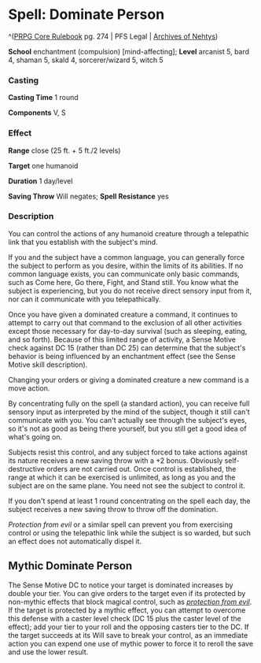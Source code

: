 # Spell: Dominate Person

^([PRPG Core Rulebook][ss-dominate-person] pg. 274 | PFS Legal | [Archives of Nehtys][sn-dominate-person])

**School** enchantment (compulsion) [mind-affecting]; **Level** arcanist 5, bard 4, shaman 5, skald 4, sorcerer/wizard 5, witch 5

### Casting

**Casting Time** 1 round  

**Components** V, S

### Effect

**Range** close (25 ft. + 5 ft./2 levels)  

**Target** one humanoid  

**Duration** 1 day/level  

**Saving Throw** Will negates; **Spell Resistance** yes

### Description

You can control the actions of any humanoid creature through a telepathic link that you establish with the subject's mind.  

If you and the subject have a common language, you can generally force the subject to perform as you desire, within the limits of its abilities. If no common language exists, you can communicate only basic commands, such as Come here, Go there, Fight, and Stand still. You know what the subject is experiencing, but you do not receive direct sensory input from it, nor can it communicate with you telepathically.  

Once you have given a dominated creature a command, it continues to attempt to carry out that command to the exclusion of all other activities except those necessary for day-to-day survival (such as sleeping, eating, and so forth). Because of this limited range of activity, a Sense Motive check against DC 15 (rather than DC 25) can determine that the subject's behavior is being influenced by an enchantment effect (see the Sense Motive skill description).  

Changing your orders or giving a dominated creature a new command is a move action.  

By concentrating fully on the spell (a standard action), you can receive full sensory input as interpreted by the mind of the subject, though it still can't communicate with you. You can't actually see through the subject's eyes, so it's not as good as being there yourself, but you still get a good idea of what's going on.  

Subjects resist this control, and any subject forced to take actions against its nature receives a new saving throw with a +2 bonus. Obviously self-destructive orders are not carried out. Once control is established, the range at which it can be exercised is unlimited, as long as you and the subject are on the same plane. You need not see the subject to control it.  

If you don't spend at least 1 round concentrating on the spell each day, the subject receives a new saving throw to throw off the domination.  

_Protection from evil_ or a similar spell can prevent you from exercising control or using the telepathic link while the subject is so warded, but such an effect does not automatically dispel it.

## Mythic Dominate Person

The Sense Motive DC to notice your target is dominated increases by double your tier. You can give orders to the target even if its protected by non-mythic effects that block magical control, such as _[protection from evil]_. If the target is protected by a mythic effect, you can attempt to overcome this defense with a caster level check (DC 15 plus the caster level of the effect); add your tier to your roll and the opposing casters tier to the DC. If the target succeeds at its Will save to break your control, as an immediate action you can expend one use of mythic power to force it to reroll the save and use the lower result.

[ss-dominate-person]: http://paizo.com/pathfinderRPG/v57
[sn-dominate-person]: http://www.archivesofnethys.com/SpellDisplay.aspx?ItemName=Dominate%20Person
[protection from evil]: http://www.archivesofnethys.com/SpellDisplay.aspx?ItemName=protection%20from%20evil